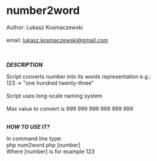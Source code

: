 number2word
===========

Author: Lukasz Kosmaczewski<br>						 
email: lukasz.kosmaczewski@gmail.com<br><br><br>

<b><i>DESCRIPTION</i></b>

Script converts number into its words representation e.g.:<br>
123 -> "one hundred twenty-three"<br>			 	
Script uses long-scale naming system<br>		
Max value to convert is 999 999 999 999 999 999<br><br>

<b><i>HOW TO USE IT?</b></i>
<br>

In command line type:<br>
php num2word.php [number] <br>
Where [number] is for example 123


